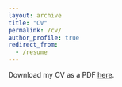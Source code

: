 ```yaml
---
layout: archive
title: "CV"
permalink: /cv/
author_profile: true
redirect_from:
  - /resume
---
```



Download my CV as a PDF [here]((../../files/CV.pdf)). 



